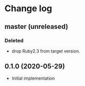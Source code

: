 # Change log

## master (unreleased)
### Deleted
- drop Ruby2.3 from target version.

## 0.1.0 (2020-05-29)
- Initial implementation
